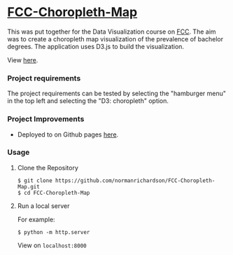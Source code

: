 # [FCC-Choropleth-Map](https://www.freecodecamp.org/learn/data-visualization/data-visualization-projects/visualize-data-with-a-choropleth-map)

This was put together for the Data Visualization course on [FCC](https://www.freecodecamp.org/learn/data-visualization/). The aim was to create a choropleth map visualization of the prevalence of bachelor degrees. The application uses D3.js to build the visualization.

View [here](https://normanrichardson.github.io/FCC-Choropleth-Map/).

### Project requirements

The project requirements can be tested by selecting the "hamburger menu" in the top left and selecting the "D3: choropleth" option.

### Project Improvements

* Deployed to on Github pages [here](https://normanrichardson.github.io/FCC-Choropleth-Map/).

### Usage
1. Clone the Repository
    ```
    $ git clone https://github.com/normanrichardson/FCC-Choropleth-Map.git
    $ cd FCC-Choropleth-Map
    ```
2. Run a local server

    For example:
    ```
    $ python -m http.server
    ```
    View on `localhost:8000`
